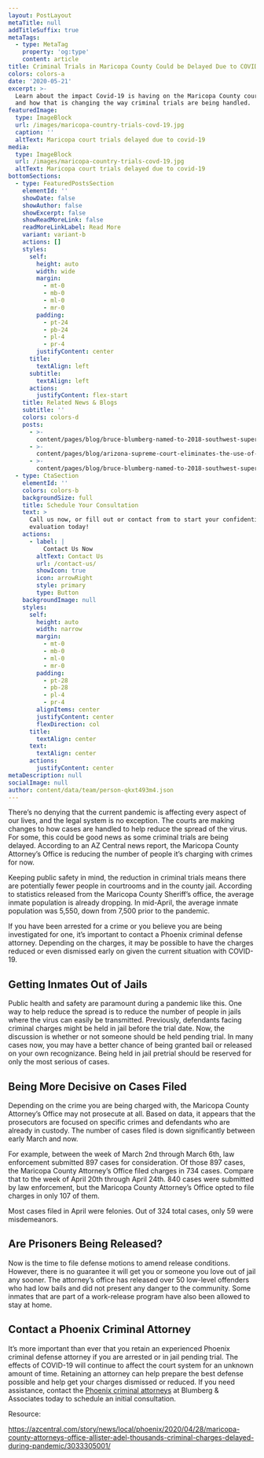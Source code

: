 ```yaml
---
layout: PostLayout
metaTitle: null
addTitleSuffix: true
metaTags:
  - type: MetaTag
    property: 'og:type'
    content: article
title: Criminal Trials in Maricopa County Could be Delayed Due to COVID-19
colors: colors-a
date: '2020-05-21'
excerpt: >-
  Learn about the impact Covid-19 is having on the Maricopa County court system
  and how that is changing the way criminal trials are being handled.
featuredImage:
  type: ImageBlock
  url: /images/maricopa-country-trials-covd-19.jpg
  caption: ''
  altText: Maricopa court trials delayed due to covid-19
media:
  type: ImageBlock
  url: /images/maricopa-country-trials-covd-19.jpg
  altText: Maricopa court trials delayed due to covid-19
bottomSections:
  - type: FeaturedPostsSection
    elementId: ''
    showDate: false
    showAuthor: false
    showExcerpt: false
    showReadMoreLink: false
    readMoreLinkLabel: Read More
    variant: variant-b
    actions: []
    styles:
      self:
        height: auto
        width: wide
        margin:
          - mt-0
          - mb-0
          - ml-0
          - mr-0
        padding:
          - pt-24
          - pb-24
          - pl-4
          - pr-4
        justifyContent: center
      title:
        textAlign: left
      subtitle:
        textAlign: left
      actions:
        justifyContent: flex-start
    title: Related News & Blogs
    subtitle: ''
    colors: colors-d
    posts:
      - >-
        content/pages/blog/bruce-blumberg-named-to-2018-southwest-super-lawyers-list.md
      - >-
        content/pages/blog/arizona-supreme-court-eliminates-the-use-of-peremptory-challenges-in-jury-trials.md
      - >-
        content/pages/blog/bruce-blumberg-named-to-2018-southwest-super-lawyers-list.md
  - type: CtaSection
    elementId: ''
    colors: colors-b
    backgroundSize: full
    title: Schedule Your Consultation
    text: >
      Call us now, or fill out or contact from to start your confidential case
      evaluation today!
    actions:
      - label: |
          Contact Us Now
        altText: Contact Us
        url: /contact-us/
        showIcon: true
        icon: arrowRight
        style: primary
        type: Button
    backgroundImage: null
    styles:
      self:
        height: auto
        width: narrow
        margin:
          - mt-0
          - mb-0
          - ml-0
          - mr-0
        padding:
          - pt-28
          - pb-28
          - pl-4
          - pr-4
        alignItems: center
        justifyContent: center
        flexDirection: col
      title:
        textAlign: center
      text:
        textAlign: center
      actions:
        justifyContent: center
metaDescription: null
socialImage: null
author: content/data/team/person-qkxt493m4.json
---
```

There’s no denying that the current pandemic is affecting every aspect of our lives, and the legal system is no exception. The courts are making changes to how cases are handled to help reduce the spread of the virus. For some, this could be good news as some criminal trials are being delayed. According to an AZ Central news report, the Maricopa County Attorney’s Office is reducing the number of people it’s charging with crimes for now.

Keeping public safety in mind, the reduction in criminal trials means there are potentially fewer people in courtrooms and in the county jail. According to statistics released from the Maricopa County Sheriff’s office, the average inmate population is already dropping. In mid-April, the average inmate population was 5,550, down from 7,500 prior to the pandemic.

If you have been arrested for a crime or you believe you are being investigated for one, it’s important to contact a Phoenix criminal defense attorney. Depending on the charges, it may be possible to have the charges reduced or even dismissed early on given the current situation with COVID-19.

## **Getting Inmates Out of Jails**

Public health and safety are paramount during a pandemic like this. One way to help reduce the spread is to reduce the number of people in jails where the virus can easily be transmitted. Previously, defendants facing criminal charges might be held in jail before the trial date. Now, the discussion is whether or not someone should be held pending trial. In many cases now, you may have a better chance of being granted bail or released on your own recognizance. Being held in jail pretrial should be reserved for only the most serious of cases.

## **Being More Decisive on Cases Filed**

Depending on the crime you are being charged with, the Maricopa County Attorney’s Office may not prosecute at all. Based on data, it appears that the prosecutors are focused on specific crimes and defendants who are already in custody. The number of cases filed is down significantly between early March and now.

For example, between the week of March 2nd through March 6th, law enforcement submitted 897 cases for consideration. Of those 897 cases, the Maricopa County Attorney’s Office filed charges in 734 cases. Compare that to the week of April 20th through April 24th. 840 cases were submitted by law enforcement, but the Maricopa County Attorney’s Office opted to file charges in only 107 of them.

Most cases filed in April were felonies. Out of 324 total cases, only 59 were misdemeanors.

## **Are Prisoners Being Released?**

Now is the time to file defense motions to amend release conditions. However, there is no guarantee it will get you or someone you love out of jail any sooner. The attorney’s office has released over 50 low-level offenders who had low bails and did not present any danger to the community. Some inmates that are part of a work-release program have also been allowed to stay at home.

## **Contact a Phoenix Criminal Attorney**

It’s more important than ever that you retain an experienced Phoenix criminal defense attorney if you are arrested or in jail pending trial. The effects of COVID-19 will continue to affect the court system for an unknown amount of time. Retaining an attorney can help prepare the best defense possible and help get your charges dismissed or reduced. If you need assistance, contact the [Phoenix criminal attorneys](https://azblumberglaw.com/phoenix-criminal-attorney/) at Blumberg & Associates today to schedule an initial consultation.

Resource:

<https://azcentral.com/story/news/local/phoenix/2020/04/28/maricopa-county-attorneys-office-allister-adel-thousands-criminal-charges-delayed-during-pandemic/3033305001/>
